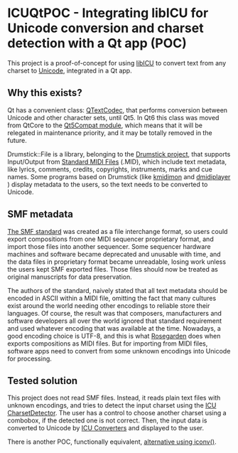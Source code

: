 # ICUQtPOC - Integrating libICU for Unicode conversion and charset detection with a Qt app (POC)

This project is a proof-of-concept for using
[libICU](https://icu.unicode.org/home)
to convert text from any charset to [Unicode](https://home.unicode.org/),
integrated in a Qt app.

## Why this exists?

Qt has a convenient class:
[QTextCodec](https://doc.qt.io/qt-5/qtextcodec.html),
that performs conversion between Unicode and other character sets, until Qt5.
In Qt6 this class was moved from QtCore to the
[Qt5Compat module](https://doc.qt.io/qt-6/qtcore5compat-module.html),
which means that it will be relegated in maintenance
priority, and it may be totally removed in the future.

Drumstick::File is a library, belonging to the
[Drumstick project](https://drumstick.sourceforge.io/), that supports
Input/Output from
[Standard MIDI Files](https://www.midi.org/specifications-old/item/standard-midi-files-smf)
(.MID), which include text metadata, like
lyrics, comments, credits, copyrights, instruments, marks and cue names. Some
programs based on Drumstick (like
[kmidimon](https://kmidimon.sourceforge.io/) and
[dmidiplayer](https://dmidiplayer.sourceforge.io/)
) display metadata to the users, so the text needs to be converted to Unicode.

## SMF metadata

[The SMF standard](https://www.midi.org/specifications-old/item/standard-midi-files-smf)
was created as a file interchange format, so users could export
compositions from one MIDI sequencer proprietary format, and import those files
into another sequencer. Some sequencer hardware machines and software became
deprecated and unusable with time, and the data files in proprietary format
became unreadable, losing work unless the users kept SMF exported files. Those
files should now be treated as original manuscripts for data preservation.

The authors of the standard, naively stated that all text metadata should be
encoded in ASCII within a MIDI file, omitting the fact that many cultures exist
around the world needing other encodings to reliable store their languages. Of
course, the result was that composers, manufacturers and software developers
all over the world ignored that standard requirement and used whatever encoding
that was available at the time. Nowadays, a good encoding choice is UTF-8, and
this is what [Rosegarden](https://www.rosegardenmusic.com/)
does when exports compositions as MIDI files. But for
importing from MIDI files, software apps need to convert from some unknown
encodings into Unicode for processing.

## Tested solution

This project does not read SMF files. Instead, it reads plain text files with
unknown encodings, and tries to detect the input charset using the
[ICU CharsetDetector](https://unicode-org.github.io/icu/userguide/conversion/detection.html#charsetdetector).
The user has a control to choose another charset using a combobox, if the
detected one is not correct. Then, the input data is converted to Unicode by
[ICU Converters](https://unicode-org.github.io/icu/userguide/conversion/converters.html#icu-converters)
and displayed to the user.

There is another POC, functionally equivalent,
[alternative using iconv()](https://github.com/pedrolcl/iconv_qt_poc).
